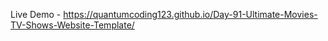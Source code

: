 

Live Demo - https://quantumcoding123.github.io/Day-91-Ultimate-Movies-TV-Shows-Website-Template/

